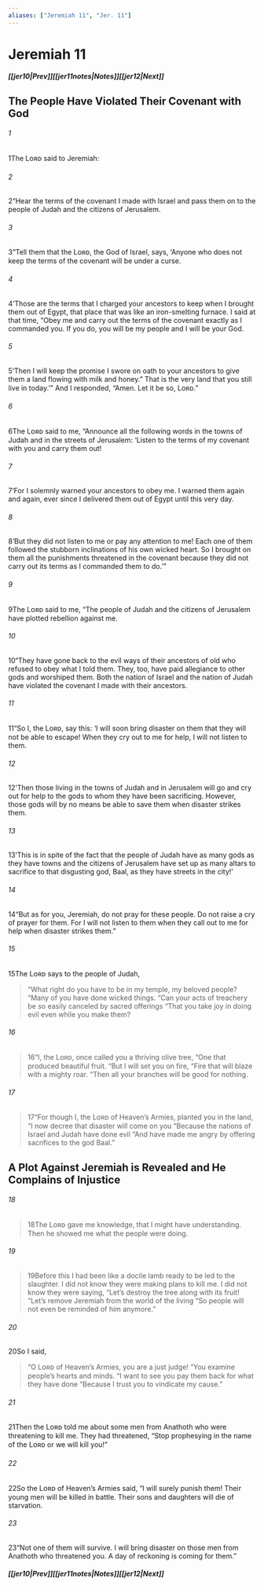 ```yaml
---
aliases: ["Jeremiah 11", "Jer. 11"]
---
```

# Jeremiah 11
##### <span class=arrow-left></span>[[jer10|Prev]]<span class=navigation-separator></span>[[jer11notes|Notes]]<span class=navigation-separator></span>[[jer12|Next]]<span class=arrow-right></span>
## The People Have Violated Their Covenant with God
###### 1
<span class=verse-first>1</span>The Lᴏʀᴅ said to Jeremiah:
###### 2
<span class=verse-body>2</span>“Hear the terms of the covenant I made with Israel and pass them on to the people of Judah and the citizens of Jerusalem.
###### 3
<span class=verse-body>3</span>“Tell them that the Lᴏʀᴅ, the God of Israel, says, ‘Anyone who does not keep the terms of the covenant will be under a curse.
###### 4
<span class=verse-body>4</span>‘Those are the terms that I charged your ancestors to keep when I brought them out of Egypt, that place that was like an iron-smelting furnace. I said at that time, “Obey me and carry out the terms of the covenant exactly as I commanded you. If you do, you will be my people and I will be your God.
###### 5
<span class=verse-body>5</span>‘Then I will keep the promise I swore on oath to your ancestors to give them a land flowing with milk and honey.” That is the very land that you still live in today.’” And I responded, “Amen. Let it be so, Lᴏʀᴅ.”
<div class=paragraph-break></div>

###### 6
<span class=verse-first>6</span>The Lᴏʀᴅ said to me, “Announce all the following words in the towns of Judah and in the streets of Jerusalem: ‘Listen to the terms of my covenant with you and carry them out!
###### 7
<span class=verse-body>7</span>‘For I solemnly warned your ancestors to obey me. I warned them again and again, ever since I delivered them out of Egypt until this very day.
###### 8
<span class=verse-body>8</span>‘But they did not listen to me or pay any attention to me! Each one of them followed the stubborn inclinations of his own wicked heart. So I brought on them all the punishments threatened in the covenant because they did not carry out its terms as I commanded them to do.’”
<div class=paragraph-break></div>

###### 9
<span class=verse-first>9</span>The Lᴏʀᴅ said to me, “The people of Judah and the citizens of Jerusalem have plotted rebellion against me.
###### 10
<span class=verse-body>10</span>“They have gone back to the evil ways of their ancestors of old who refused to obey what I told them. They, too, have paid allegiance to other gods and worshiped them. Both the nation of Israel and the nation of Judah have violated the covenant I made with their ancestors.
###### 11
<span class=verse-body>11</span>“So I, the Lᴏʀᴅ, say this: ‘I will soon bring disaster on them that they will not be able to escape! When they cry out to me for help, I will not listen to them.
###### 12
<span class=verse-body>12</span>‘Then those living in the towns of Judah and in Jerusalem will go and cry out for help to the gods to whom they have been sacrificing. However, those gods will by no means be able to save them when disaster strikes them.
###### 13
<span class=verse-body>13</span>‘This is in spite of the fact that the people of Judah have as many gods as they have towns and the citizens of Jerusalem have set up as many altars to sacrifice to that disgusting god, Baal, as they have streets in the city!’
<div class=paragraph-break></div>

###### 14
<span class=verse-first>14</span>“But as for you, Jeremiah, do not pray for these people. Do not raise a cry of prayer for them. For I will not listen to them when they call out to me for help when disaster strikes them.”
###### 15
<span class=verse-body>15</span>The Lᴏʀᴅ says to the people of Judah,
<div class=paragraph-break></div>

><span class=poetry-quote-double>“</span>What right do you have to be in my temple, my beloved people?
><span class=poetry-quote-double>“</span>Many of you have done wicked things.
><span class=poetry-quote-double>“</span>Can your acts of treachery be so easily canceled by sacred offerings
><span class=poetry-quote-double>“</span>That you take joy in doing evil even while you make them?
###### 16
><span class=verse-body-poetry>16</span><span class=poetry-quote-double>“</span>I, the Lᴏʀᴅ, once called you a thriving olive tree,
><span class=poetry-quote-double>“</span>One that produced beautiful fruit.
><span class=poetry-quote-double>“</span>But I will set you on fire,
><span class=poetry-quote-double>“</span>Fire that will blaze with a mighty roar.
><span class=poetry-quote-double>“</span>Then all your branches will be good for nothing.
###### 17
><span class=verse-body-poetry>17</span><span class=poetry-quote-double>“</span>For though I, the Lᴏʀᴅ of Heaven’s Armies, planted you in the land,
><span class=poetry-quote-double>“</span>I now decree that disaster will come on you
><span class=poetry-quote-double>“</span>Because the nations of Israel and Judah have done evil
><span class=poetry-quote-double>“</span>And have made me angry by offering sacrifices to the god Baal.”
## A Plot Against Jeremiah is Revealed and He Complains of Injustice
###### 18
><span class=verse-first-poetry>18</span>The Lᴏʀᴅ gave me knowledge, that I might have understanding.
>Then he showed me what the people were doing.
###### 19
><span class=verse-body-poetry>19</span>Before this I had been like a docile lamb ready to be led to the slaughter.
>I did not know they were making plans to kill me.
>I did not know they were saying,
><span class=poetry-quote-double>“</span>Let’s destroy the tree along with its fruit!
><span class=poetry-quote-double>“</span>Let’s remove Jeremiah from the world of the living
><span class=poetry-quote-double>“</span>So people will not even be reminded of him anymore.”
<div class=paragraph-break></div>

###### 20
<span class=verse-body>20</span>So I said,
<div class=paragraph-break></div>

><span class=poetry-quote-double>“</span>O Lᴏʀᴅ of Heaven’s Armies, you are a just judge!
><span class=poetry-quote-double>“</span>You examine people’s hearts and minds.
><span class=poetry-quote-double>“</span>I want to see you pay them back for what they have done
><span class=poetry-quote-double>“</span>Because I trust you to vindicate my cause.”
<div class=paragraph-break></div>

###### 21
<span class=verse-first>21</span>Then the Lᴏʀᴅ told me about some men from Anathoth who were threatening to kill me. They had threatened, “Stop prophesying in the name of the Lᴏʀᴅ or we will kill you!”
###### 22
<span class=verse-body>22</span>So the Lᴏʀᴅ of Heaven’s Armies said, “I will surely punish them! Their young men will be killed in battle. Their sons and daughters will die of starvation.
###### 23
<span class=verse-body>23</span>“Not one of them will survive. I will bring disaster on those men from Anathoth who threatened you. A day of reckoning is coming for them.”
##### <span class=arrow-left></span>[[jer10|Prev]]<span class=navigation-separator></span>[[jer11notes|Notes]]<span class=navigation-separator></span>[[jer12|Next]]<span class=arrow-right></span>